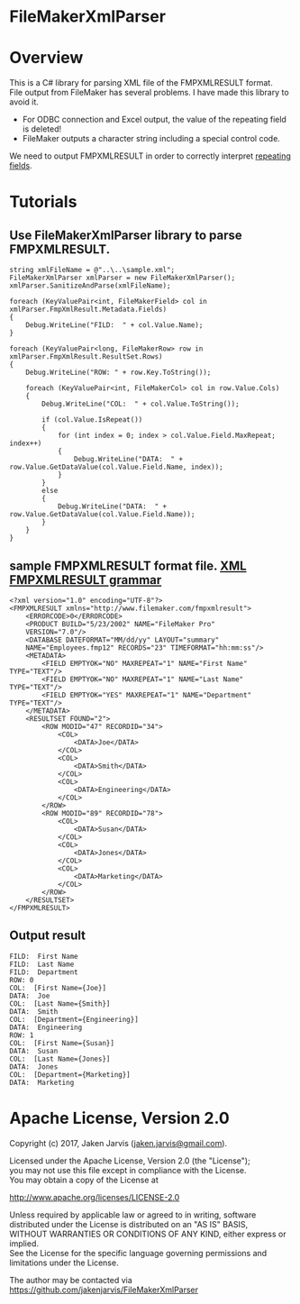 FileMakerXmlParser
==============================

# Overview
This is a C# library for parsing XML file of the FMPXMLRESULT format.  
File output from FileMaker has several problems. I have made this library to avoid it.  

* For ODBC connection and Excel output, the value of the repeating field is deleted!
* FileMaker outputs a character string including a special control code.

We need to output FMPXMLRESULT in order to correctly interpret [repeating fields](http://www.filemaker.com/help/12/fmp/html/create_db.8.23.html).

# Tutorials
## Use FileMakerXmlParser library to parse FMPXMLRESULT.

    string xmlFileName = @"..\..\sample.xml";
    FileMakerXmlParser xmlParser = new FileMakerXmlParser();
    xmlParser.SanitizeAndParse(xmlFileName);

    foreach (KeyValuePair<int, FileMakerField> col in xmlParser.FmpXmlResult.Metadata.Fields)
    {
        Debug.WriteLine("FILD:  " + col.Value.Name);
    }

    foreach (KeyValuePair<long, FileMakerRow> row in xmlParser.FmpXmlResult.ResultSet.Rows)
    {
        Debug.WriteLine("ROW: " + row.Key.ToString());

        foreach (KeyValuePair<int, FileMakerCol> col in row.Value.Cols)
        {
            Debug.WriteLine("COL:  " + col.Value.ToString());

            if (col.Value.IsRepeat())
            {
                for (int index = 0; index > col.Value.Field.MaxRepeat; index++)
                {
                    Debug.WriteLine("DATA:  " + row.Value.GetDataValue(col.Value.Field.Name, index));
                }
            }
            else
            {
                Debug.WriteLine("DATA:  " + row.Value.GetDataValue(col.Value.Field.Name));
            }
        }
    }


## sample FMPXMLRESULT format file. [XML FMPXMLRESULT grammar](http://www.filemaker.com/help/13/fmp/en/html/import_export.17.33.html)

    <?xml version="1.0" encoding="UTF-8"?>
    <FMPXMLRESULT xmlns="http://www.filemaker.com/fmpxmlresult">
        <ERRORCODE>0</ERRORCODE>
        <PRODUCT BUILD="5/23/2002" NAME="FileMaker Pro"
        VERSION="7.0"/>
        <DATABASE DATEFORMAT="MM/dd/yy" LAYOUT="summary"
        NAME="Employees.fmp12" RECORDS="23" TIMEFORMAT="hh:mm:ss"/>
        <METADATA>
            <FIELD EMPTYOK="NO" MAXREPEAT="1" NAME="First Name" TYPE="TEXT"/>
            <FIELD EMPTYOK="NO" MAXREPEAT="1" NAME="Last Name" TYPE="TEXT"/>
            <FIELD EMPTYOK="YES" MAXREPEAT="1" NAME="Department" TYPE="TEXT"/>
        </METADATA>
        <RESULTSET FOUND="2">
            <ROW MODID="47" RECORDID="34">
                <COL>
                    <DATA>Joe</DATA>
                </COL>
                <COL>
                    <DATA>Smith</DATA>
                </COL>
                <COL>
                    <DATA>Engineering</DATA>
                </COL>
            </ROW>
            <ROW MODID="89" RECORDID="78">
                <COL>
                    <DATA>Susan</DATA>
                </COL>
                <COL>
                    <DATA>Jones</DATA>
                </COL>
                <COL>
                    <DATA>Marketing</DATA>
                </COL>
            </ROW>
        </RESULTSET>
    </FMPXMLRESULT>


## Output result

    FILD:  First Name
    FILD:  Last Name
    FILD:  Department
    ROW: 0
    COL:  [First Name={Joe}]
    DATA:  Joe
    COL:  [Last Name={Smith}]
    DATA:  Smith
    COL:  [Department={Engineering}]
    DATA:  Engineering
    ROW: 1
    COL:  [First Name={Susan}]
    DATA:  Susan
    COL:  [Last Name={Jones}]
    DATA:  Jones
    COL:  [Department={Marketing}]
    DATA:  Marketing


# Apache License, Version 2.0

Copyright (c) 2017, Jaken Jarvis (jaken.jarvis@gmail.com).  

Licensed under the Apache License, Version 2.0 (the "License");  
you may not use this file except in compliance with the License.  
You may obtain a copy of the License at  

   http://www.apache.org/licenses/LICENSE-2.0

Unless required by applicable law or agreed to in writing, software  
distributed under the License is distributed on an "AS IS" BASIS,  
WITHOUT WARRANTIES OR CONDITIONS OF ANY KIND, either express or implied.  
See the License for the specific language governing permissions and  
limitations under the License.  

The author may be contacted via  
https://github.com/jakenjarvis/FileMakerXmlParser

